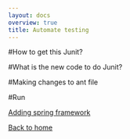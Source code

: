 ```yaml
---
layout: docs
overview: true
title: Automate testing
---
```


#How to get this Junit?

#What is the new code to do Junit?

#Making changes to ant file

#Run

[Adding spring framework](lets_add_spring.html)

[Back to home](index.html)